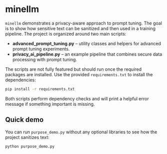 # minellm

`minellm` demonstrates a privacy-aware approach to prompt tuning. The goal
is to show how sensitive text can be sanitized and then used in a training
pipeline. The project is organized around two main scripts:

- **advanced_prompt_tuning.py** – utility classes and helpers for advanced prompt tuning experiments.
- **privacy_ai_pipeline.py** – an example pipeline that combines secure data
  processing with prompt tuning.

The scripts are not fully featured but should run once the required
packages are installed. Use the provided `requirements.txt` to install the
dependencies:

```bash
pip install -r requirements.txt
```

Both scripts perform dependency checks and will print a helpful error
message if something important is missing.

## Quick demo

You can run `purpose_demo.py` without any optional libraries to see how the
project sanitizes text:

```bash
python purpose_demo.py
```
